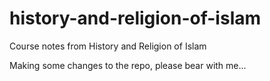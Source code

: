 # history-and-religion-of-islam
Course notes from History and Religion of Islam

Making some changes to the repo, please bear with me...
